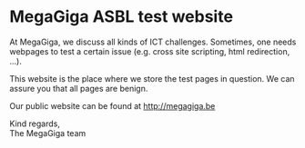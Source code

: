 # MegaGiga ASBL test website

At MegaGiga, we discuss all kinds of ICT challenges. Sometimes, one needs webpages to test a certain issue (e.g. cross site scripting, html redirection, ...).

This website is the place where we store the test pages in question. We can assure you that all pages are benign.

Our public website can be found at http://megagiga.be

Kind regards,\
The MegaGiga team

